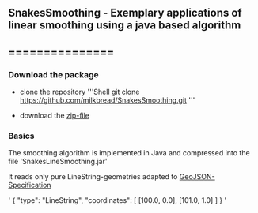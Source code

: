 ## SnakesSmoothing - Exemplary applications of linear smoothing using a java based algorithm
## ===============

### Download the package

* clone the repository
'''Shell
git clone https://github.com/milkbread/SnakesSmoothing.git
'''

* download the [zip-file](https://github.com/milkbread/SnakesSmoothing/archive/master.zip)

### Basics

The smoothing algorithm is implemented in Java and compressed into the file 'SnakesLineSmoothing.jar'

It reads only pure LineString-geometries adapted to [GeoJSON-Specification](http://geojson.org/geojson-spec.html)

'
{ "type": "LineString",
  "coordinates": [ [100.0, 0.0], [101.0, 1.0] ]
  }
'

